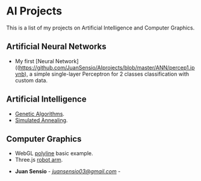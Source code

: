 # AI Projects
This is a list of my projects on Artificial Intelligence and Computer Graphics.

## Artificial Neural Networks

- My first [Neural Network]((https://github.com/JuanSensio/AIprojects/blob/master/ANN/percep1.ipynb), a simple single-layer 
Perceptron for 2 classes classification with custom data.


## Artificial Intelligence

- [Genetic Algorithms](https://juansensio.github.io/AIprojects/webGL/gen.html).
- [Simulated Annealing](https://juansensio.github.io/AIprojects/webGL/gen.html).

## Computer Graphics
- WebGL [polyline](https://juansensio.github.io/AIprojects/webGL/dots&lines.html) basic example.
- Three.js [robot arm](https://juansensio.github.io/AIprojects/webGL/robot.html).

* **Juan Sensio** - *juansensio03@gmail.com* -
